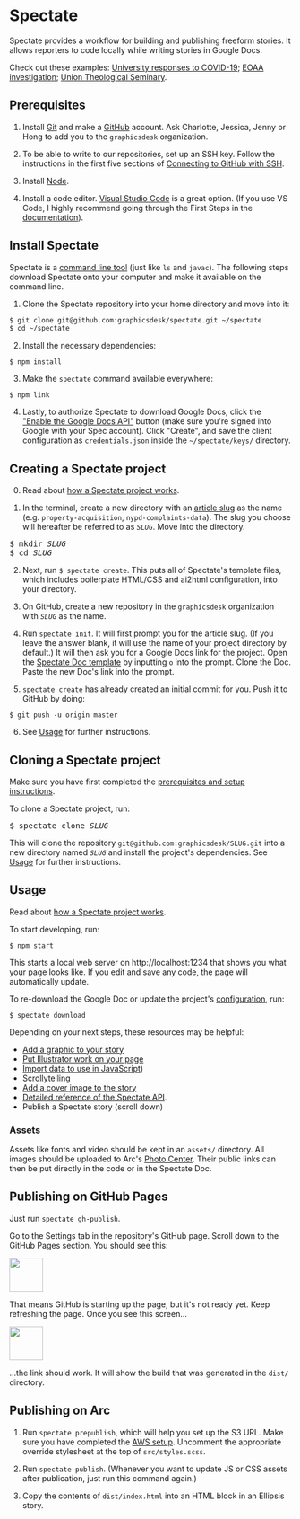 # Spectate

Spectate provides a workflow for building and publishing freeform stories. It allows reporters to code locally while writing stories in Google Docs.

Check out these examples: [University responses to COVID-19](https://www.columbiaspectator.com/news/2020/04/13/the-us-and-ivy-league-schools-were-late-to-respond-to-covid-19-data-shows-international-universities-did-better/); [EOAA investigation](https://www.columbiaspectator.com/eye-lead/2019/11/15/students-and-faculty-say-gender-based-harassment-and-discrimination-at-columbia-is-systemic-why-are-they-turning-away-from-the-system-built-to-address-it/); [Union Theological Seminary](https://github.com/graphicsdesk/uts).

## Prerequisites

1. Install [Git](https://git-scm.com/book/en/v2/Getting-Started-Installing-Git) and make a [GitHub](https://github.com) account. Ask Charlotte, Jessica, Jenny or Hong to add you to the `graphicsdesk` organization.

2. To be able to write to our repositories, set up an SSH key. Follow the instructions in the first five sections of [Connecting to GitHub with SSH](https://help.github.com/en/articles/connecting-to-github-with-ssh).

3. Install [Node](https://nodejs.org/en/).

4. Install a code editor. [Visual Studio Code](https://code.visualstudio.com) is a great option. (If you use VS Code, I highly recommend going through the First Steps in the [documentation](https://code.visualstudio.com/docs)).

## Install Spectate

Spectate is a [command line tool](https://vgkits.org/blog/what-is-a-terminal) (just like `ls` and `javac`). The following steps download Spectate onto your computer and make it available on the command line.

1. Clone the Spectate repository into your home directory and move into it:

```sh
$ git clone git@github.com:graphicsdesk/spectate.git ~/spectate
$ cd ~/spectate
```

2. Install the necessary dependencies:

```
$ npm install
```

3. Make the `spectate` command available everywhere:

```
$ npm link
```

4. Lastly, to authorize Spectate to download Google Docs, click the ["Enable the Google Docs API"](https://developers.google.com/docs/api/quickstart/nodejs) button (make sure you're signed into Google with your Spec account). Click "Create", and save the client configuration as `credentials.json` inside the `~/spectate/keys/` directory.

## Creating a Spectate project

0. Read about [how a Spectate project works](https://github.com/graphicsdesk/spectate/wiki/How-a-Spectate-project-works).

1. In the terminal, create a new directory with an [article slug](https://github.com/graphicsdesk/spectate/wiki/API-Documentation#slug) as the name (e.g. `property-acquisition`, `nypd-complaints-data`). The slug you choose will hereafter be referred to as _`SLUG`_. Move into the directory.

<pre>
$ mkdir <var>SLUG</var>
$ cd <var>SLUG</var>
</pre>

2. Next, run `$ spectate create`. This puts all of Spectate's template files, which includes boilerplate HTML/CSS and ai2html configuration, into your directory.

3. On GitHub, create a new repository in the `graphicsdesk` organization with _`SLUG`_ as the name.

4. Run `spectate init`. It will first prompt you for the article slug. (If you leave the answer blank, it will use the name of your project directory by default.) It will then ask you for a Google Docs link for the project. Open the [Spectate Doc template](https://docs.google.com/document/d/1JV2fVhKWMo1MHIJqL3oq10mRSOrWPO_iRnRkmD92N5g/edit) by inputting `o` into the prompt. Clone the Doc. Paste the new Doc's link into the prompt.

5. `spectate create` has already created an initial commit for you. Push it to GitHub by doing:

```
$ git push -u origin master
```

6. See [Usage](#usage) for further instructions.

## Cloning a Spectate project

Make sure you have first completed the [prerequisites and setup instructions](#prerequisites).

To clone a Spectate project, run:

<pre>
$ spectate clone <var>SLUG</var>
</pre>

This will clone the repository `git@github.com:graphicsdesk/SLUG.git` into a new directory named _`SLUG`_ and install the project's dependencies. See [Usage](#usage) for further instructions.

## Usage

Read about [how a Spectate project works](https://github.com/graphicsdesk/spectate/wiki/How-a-Spectate-project-works).

To start developing, run:

```
$ npm start
```

This starts a local web server on http://localhost:1234 that shows you what your page looks like. If you edit and save any code, the page will automatically update.

To re-download the Google Doc or update the project's [configuration](https://github.com/graphicsdesk/spectate/wiki/API-Documentation#spectate-config), run:

```
$ spectate download
```

Depending on your next steps, these resources may be helpful:
* [Add a graphic to your story](https://github.com/graphicsdesk/spectate/wiki/Adding-a-Graphic)
* [Put Illustrator work on your page](https://github.com/graphicsdesk/spectate/wiki/Illustrator-and-ai2html)
* [Import data to use in JavaScript](https://github.com/graphicsdesk/spectate/wiki/Importing-data))
* [Scrollytelling](https://github.com/graphicsdesk/spectate/wiki/Scrollytelling)
* [Add a cover image to the story](https://github.com/graphicsdesk/spectate/wiki/Add-a-cover)
* [Detailed reference of the Spectate API](https://github.com/graphicsdesk/spectate/wiki/API-Documentation).
* Publish a Spectate story (scroll down)

### Assets

Assets like fonts and video should be kept in an `assets/` directory. All images should be uploaded to Arc's [Photo Center](https://spectator.arcpublishing.com/photo/). Their public links can then be put directly in the code or in the Spectate Doc.

## Publishing on GitHub Pages

Just run `spectate gh-publish`.

Go to the Settings tab in the repository's GitHub page. Scroll down to the GitHub Pages section. You should see this:

<img height="60px" src="https://i.imgur.com/PUywcxK.png" />

That means GitHub is starting up the page, but it's not ready yet. Keep refreshing the page. Once you see this screen…

<img height="60px" src="https://i.imgur.com/YCMCrzu.png" />

…the link should work. It will show the build that was generated in the `dist/` directory.

## Publishing on Arc

1. Run `spectate prepublish`, which will help you set up the S3 URL. Make sure you have completed the [AWS setup](https://github.com/graphicsdesk/spectate/wiki/API-Documentation#aws-setup). Uncomment the appropriate override stylesheet at the top of `src/styles.scss`.

2. Run `spectate publish`. (Whenever you want to update JS or CSS assets after publication, just run this command again.)

3. Copy the contents of `dist/index.html` into an HTML block in an Ellipsis story.
